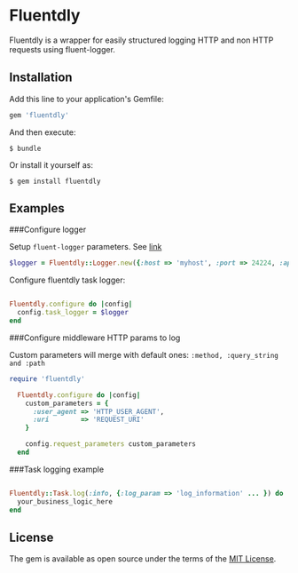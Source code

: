 # Fluentdly

Fluentdly is a wrapper for easily structured logging HTTP and non HTTP requests using fluent-logger.

## Installation

Add this line to your application's Gemfile:

```ruby
gem 'fluentdly'
```

And then execute:

    $ bundle

Or install it yourself as:

    $ gem install fluentdly

## Examples
###Configure logger

Setup `fluent-logger` parameters. See [link](https://github.com/fluent/fluent-logger-ruby "fluent-logger doc")

```ruby
$logger = Fluentdly::Logger.new({:host => 'myhost', :port => 24224, :app_name => 'my_app'})

```
Configure fluentdly task logger:

```ruby

Fluentdly.configure do |config|
  config.task_logger = $logger
end

```
###Configure middleware HTTP params to log

Custom parameters will merge with default ones: `:method, :query_string and :path`

```ruby
require 'fluentdly'

  Fluentdly.configure do |config|
    custom_parameters = {
      :user_agent => 'HTTP_USER_AGENT',
      :uri        => 'REQUEST_URI'
    }

    config.request_parameters custom_parameters
  end
```
###Task logging example

```ruby

Fluentdly::Task.log(:info, {:log_param => 'log_information' ... }) do
  your_business_logic_here
end

```

## License

The gem is available as open source under the terms of the [MIT License](http://opensource.org/licenses/MIT).


